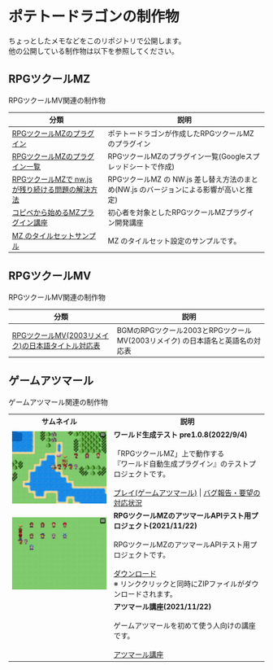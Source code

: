 # ポテトードラゴンの制作物
ちょっとしたメモなどをこのリポジトリで公開します。  
他の公開している制作物は以下を参照してください。

## RPGツクールMZ
RPGツクールMV関連の制作物

|分類|説明|
|-|-|
|[RPGツクールMZのプラグイン](https://github.com/pota-gon/RPGMakerMZ/wiki)|ポテトードラゴンが作成したRPGツクールMZのプラグイン|
|[RPGツクールMZのプラグイン一覧](https://docs.google.com/spreadsheets/d/1wQWUWbQOzVgQemhJiecPU3RutHKOk3APpXrJqIi8Iy8/edit?usp=sharing)|RPGツクールMZのプラグイン一覧(Googleスプレッドシートで作成)|
|[RPGツクールMZで nw.js が残り続ける問題の解決方法](https://github.com/pota-gon/pota-gon/blob/main/MZ/nw/nw.md)|RPGツクールMZ の NW.js 差し替え方法のまとめ(NW.js のバージョンによる影響が高いと推定)|
|[コピペから始めるMZプラグイン講座](https://github.com/pota-gon/MZCourse/blob/main/README.md)|初心者を対象としたRPGツクールMZプラグイン開発講座|
|[MZ のタイルセットサンプル](https://github.com/pota-gon/pota-gon/tree/main/MZ/Tilesets)|MZ のタイルセット設定のサンプルです。|

## RPGツクールMV
RPGツクールMV関連の制作物

|分類|説明|
|-|-|
|[RPGツクールMV(2003リメイク)の日本語タイトル対応表](https://github.com/pota-gon/pota-gon/blob/main/2003.md)|BGMのRPGツクール2003とRPGツクールMV(2003リメイク) の日本語名と英語名の対応表|

## ゲームアツマール
ゲームアツマール関連の制作物

<table>
  <tr>
    <th>サムネイル</th>
    <th>説明</th>
  </tr>
  <tr>
    <td><img src="https://raw.githubusercontent.com/pota-gon/pota-gon/main/GenerateWorld.jpg" width=360px></td>
    <td><strong>ワールド生成テスト pre1.0.8(2022/9/4)</strong><br><br>「RPGツクールMZ」上で動作する<br>『ワールド自動生成プラグイン』のテストプロジェクトです。<br><br><a href="https://game.nicovideo.jp/atsumaru/games/gm22870">プレイ(ゲームアツマール)</a> | <a href="https://github.com/pota-gon/pota-gon/blob/main/GenerateWorld.md">バグ報告・要望の対応状況</a></td>
  </tr>
  <tr>
    <td><img src="https://raw.githubusercontent.com/pota-gon/pota-gon/main/MZAtsumaru.png" width=360px></td>
    <td><strong>RPGツクールMZのアツマールAPIテスト用プロジェクト(2021/11/22)</strong><br><br>RPGツクールMZのアツマールAPIテスト用プロジェクトです。<br><br><a href="https://github.com/pota-gon/MZAtsumaru/archive/main.zip">ダウンロード</a><br>※ リンククリックと同時にZIPファイルがダウンロードされます。</td>
  </tr>
  <tr>
    <td></td>
    <td><strong>アツマール講座(2021/11/22)</strong><br><br>ゲームアツマールを初めて使う人向けの講座です。<br><br><a href="https://github.com/pota-gon/MZAtsumaru/wiki">アツマール講座</a></td>
  </tr>
</table>
